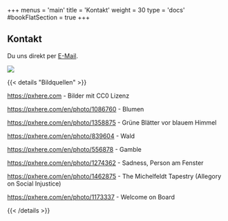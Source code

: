 +++
menus = 'main'
title = 'Kontakt'
weight = 30
type = 'docs'
#bookFlatSection = true
+++

## Kontakt

Du uns direkt per [E-Mail](mailto:antinat@posteo.de).


![](https://c.pxhere.com/photos/94/82/dock_feet_footwear_jetty_mat_shoes_sign_sneakers-1173337.jpg!d)


{{< details "Bildquellen" >}}

https://pxhere.com - Bilder mit CC0 Lizenz

https://pxhere.com/en/photo/1086760 - Blumen

https://pxhere.com/en/photo/1358875 - Grüne Blätter vor blauem Himmel

https://pxhere.com/en/photo/839604 - Wald

https://pxhere.com/en/photo/556878 - Gamble

https://pxhere.com/en/photo/1274362 - Sadness, Person am Fenster

https://pxhere.com/en/photo/1462875 - The Michelfeldt Tapestry (Allegory on Social Injustice)

https://pxhere.com/en/photo/1173337 - Welcome on Board

{{< /details >}}

